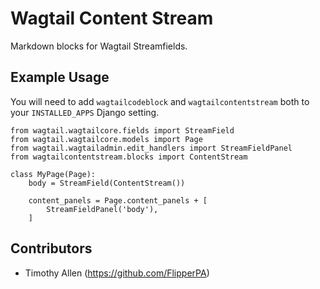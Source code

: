 # Wagtail Content Stream

Markdown blocks for Wagtail Streamfields.

## Example Usage

You will need to add `wagtailcodeblock` and `wagtailcontentstream` both to your `INSTALLED_APPS` Django setting.

    from wagtail.wagtailcore.fields import StreamField
    from wagtail.wagtailcore.models import Page
    from wagtail.wagtailadmin.edit_handlers import StreamFieldPanel
    from wagtailcontentstream.blocks import ContentStream

    class MyPage(Page):
        body = StreamField(ContentStream())

        content_panels = Page.content_panels + [
            StreamFieldPanel('body'),
        ]

## Contributors

* Timothy Allen (https://github.com/FlipperPA)

